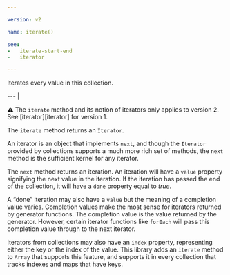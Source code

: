 ```yaml
---

version: v2

name: iterate()

see:
-   iterate-start-end
-   iterator

---
```


Iterates every value in this collection.

--- |

:warning: The `iterate` method and its notion of iterators only applies to
version 2. See [iterator][iterator] for version 1.

The `iterate` method returns an `Iterator`.

An iterator is an object that implements `next`, and though the `Iterator` provided
by collections supports a much more rich set of methods, the `next` method is
the sufficient kernel for any iterator.

The `next` method returns an iteration.
An iteration will have a `value` property signifying the next value in the
iteration.
If the iteration has passed the end of the collection, it will have a `done`
property equal to *true*.

A “done” iteration may also have a `value` but the meaning of a completion value
varies.
Completion values make the most sense for iterators returned by generator
functions.
The completion value is the value returned by the generator.
However, certain iterator functions like `forEach` will pass this completion
value through to the next iterator.

Iterators from collections may also have an `index` property, representing
either the key or the index of the value.
This library adds an `iterate` method to `Array` that supports this feature, and
supports it in every collection that tracks indexes and maps that have keys.

